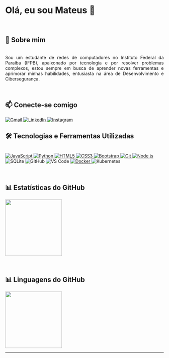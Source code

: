 # Olá, eu sou Mateus 👋

<br>

## 🚀 Sobre mim

<p align="justify">
    <br>
    Sou um estudante de redes de computadores no Instituto Federal da Paraíba (IFPB), apaixonado por tecnologia e por resolver problemas complexos, estou sempre em busca de aprender novas ferramentas e aprimorar minhas habilidades, entusiasta na área de Desenvolvimento e Cibersegurança. 
</p>

<br>

## 📫 Conecte-se comigo

<p align="left">
    <a href="mailto:[seu-email]" target="_blank">
        <img src="https://img.shields.io/badge/Gmail-D14836?style=for-the-badge&logo=gmail&logoColor=white" alt="Gmail">
    </a>
<a href="https://linkedin.com/in/mateus-santos-73710a164" target="_blank">
        <img src="https://img.shields.io/badge/LinkedIn-0077B5?style=for-the-badge&logo=linkedin&logoColor=white" alt="LinkedIn">
</a>
<a href="https://www.instagram.com/mateoh_sld/" target="_blank">
<img src="https://img.shields.io/badge/Instagram-E4405F?style=for-the-badge&logo=instagram&logoColor=white" alt="Instagram">
</a>
</p>

## 🛠️ Tecnologias e Ferramentas Utilizadas

<p align="left">
    <br>
    <a href="#">
        <img src="https://img.shields.io/badge/JavaScript-F7DF1E?style=for-the-badge&logo=javascript&logoColor=black" alt="JavaScript">
    </a>
    <a href="#">
        <img src="https://img.shields.io/badge/Python-3776AB?style=for-the-badge&logo=python&logoColor=white" alt="Python">
    </a>
  <a href="#">
    <img src="https://img.shields.io/badge/HTML5-E34F26?style=for-the-badge&logo=html5&logoColor=white" alt="HTML5">
  </a>
  <a href="#">
    <img src="https://img.shields.io/badge/CSS3-1572B6?style=for-the-badge&logo=css3&logoColor=white" alt="CSS3">
  </a>
    <a href="#">
    <img src="https://img.shields.io/badge/Bootstrap-563D7C?style=for-the-badge&logo=bootstrap&logoColor=white" alt="Bootstrap">
  </a>
    <a href="#">
    <img src="https://img.shields.io/badge/Git-F05032?style=for-the-badge&logo=git&logoColor=white" alt="Git">
  </a>
    <a href="#">
        <img src="https://img.shields.io/badge/Node.js-339933?style=for-the-badge&logo=nodedotjs&logoColor=white" alt="Node.js">
    </a>
    </a>
      <img src="https://img.shields.io/badge/SQLite-07405E?style=for-the-badge&logo=sqlite&logoColor=white" alt="SQLite"/>
        <img src="https://img.shields.io/badge/GitHub-100000?style=for-the-badge&logo=github&logoColor=white" alt="GitHub"/>
          <img src="https://img.shields.io/badge/Visual_Studio_Code-007ACC?style=for-the-badge&logo=visual-studio-code&logoColor=white" alt="VS Code"/>
    <a href="#">
        <img src="https://img.shields.io/badge/Docker-2496ED?style=for-the-badge&logo=docker&logoColor=white" alt="Docker">
    </a>
      <img src="https://img.shields.io/badge/Kubernetes-326CE5?style=for-the-badge&logo=kubernetes&logoColor=white" alt="Kubernetes"/>
      
</p>

<br>

## 📊 Estatísticas do GitHub

<p align="left">
  <a href="https://github.com/[seu-usuário-github]">
    <img height="180em" src="https://github-readme-stats.vercel.app/api?username=MateusEDSS&show_icons=true&theme=dracula&include_all_commits=true&count_private=true"/>
  </a>
</p><br>

## 📊 Linguagens do GitHub
<p align="left">
   <img height="180em" src="https://github-readme-stats.vercel.app/api/top-langs/?username=MateusEDSS&layout=compact&langs_count=7&theme=dracula"/>
<br>

---
